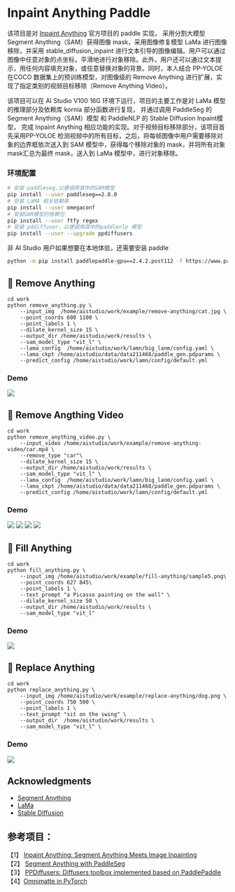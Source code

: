 # Inpaint Anything Paddle

该项目是对  [Inpaint Anything](https://github.com/geekyutao/Inpaint-Anything) 官方项目的 paddle 实现， 采用分割大模型 Segment Anything（SAM）获得图像 mask，采用图像修复模型 LaMa 进行图像移除，并采用 stable_diffusion_inpaint 进行文本引导的图像编辑。用户可以通过图像中任意对象的点坐标，平滑地进行对象移除。此外，用户还可以通过文本提示，用任何内容填充对象，或任意替换对象的背景。同时，本人结合 PP-YOLOE 在COCO 数据集上的预训练模型，对图像级的 Remove Anything 进行扩展，实现了指定类别的视频目标移除（Remove Anything Video）。

该项目可以在 AI Studio V100 16G 环境下运行，项目的主要工作是对  LaMa 模型的推理部分及依赖库 kornia 部分函数进行复现， 并通过调用 PaddleSeg 的 Segment Anything（SAM）模型 和 PaddleNLP 的 Stable Diffusion Inpaint模型， 完成 Inpaint Anything 相应功能的实现。对于视频目标移除部分，该项目首先采用PP-YOLOE 检测视频中的所有目标，之后，将每帧图像中用户需要移除对象的边界框依次送入到 SAM 模型中，获得每个移除对象的 mask，并将所有对象mask汇总为最终 mask，送入到 LaMa 模型中，进行对象移除。


### 环境配置

```bash
# 安装 paddleseg,以便调用其中的SAM模型
pip install --user paddleseg==2.8.0
# 安装 LaMA 相关依赖库
pip install --user omegaconf
# 安装SAM模型的依赖包
pip install --user ftfy regex
# 安装 pddiffuser，以便调用其中的paddlenlp 模型
pip install --user --upgrade ppdiffusers
```
非 AI Studio 用户如果想要在本地体验，还需要安装 paddle
```bash
python -m pip install paddlepaddle-gpu==2.4.2.post112 -f https://www.paddlepaddle.org.cn/whl/linux/mkl/avx/stable.html
```


## <span id="remove-anything">📌 Remove Anything</span>
```
cd work
python remove_anything.py \
    --input_img  /home/aistudio/work/example/remove-anything/cat.jpg \
    --point_coords 600 1100 \
    --point_labels 1 \
    --dilate_kernel_size 15 \
    --output_dir /home/aistudio/work/results \
    --sam_model_type "vit_l" \
    --lama_config  /home/aistudio/work/lamn/big_lanm/config.yaml \
    --lama_ckpt /home/aistudio/data/data211468/paddle_gen.pdparams \
    --predict_config /home/aistudio/work/lamn/config/default.yml
```

### Demo

![](https://ai-studio-static-online.cdn.bcebos.com/d89082c4f58f4cf090698917f86cbf8ddd80e10d3d28413684fdb86ea38d47aa)

## <span id="remove-anything-video">📌 Remove Angthing Video</span>
```
cd work
python remove_anything_video.py \
    --input_video /home/aistudio/work/example/remove-anything-video/car.mp4 \
    --remove_type "car"\
    --dilate_kernel_size 15 \
    --output_dir /home/aistudio/work/results \
    --sam_model_type "vit_l" \
    --lama_config  /home/aistudio/work/lamn/big_lanm/config.yaml \
    --lama_ckpt /home/aistudio/data/data211468/paddle_gen.pdparams \
    --predict_config /home/aistudio/work/lamn/config/default.yml
```
### Demo
![](https://ai-studio-static-online.cdn.bcebos.com/63433ba210394e31a9ac5150136aa279c50c6fc678384d24bc320bae3ed90d4d)
![](https://ai-studio-static-online.cdn.bcebos.com/b0e34a2afc6247b987a214f554726babfd3856ca3b834dcbb126a84f3eecb0c0)
![](https://ai-studio-static-online.cdn.bcebos.com/f83cdf11c1fc41898d94dd1c5208bdee71ca35fffc1c4fa9a867d642152a7404)
![](https://ai-studio-static-online.cdn.bcebos.com/d90cfffc711049b698273b56c1e4215ef2653594566c4be996ddd5387e5ff290)


## <span id="Fill Anything">📌 Fill Anything</span>
```
cd work
python fill_anything.py \
    --input_img /home/aistudio/work/example/fill-anything/sample5.png\
    --point_coords 627 845\
    --point_labels 1 \
    --text_prompt "a Picasso painting on the wall" \
    --dilate_kernel_size 50 \
    --output_dir /home/aistudio/work/results \
    --sam_model_type "vit_l" 
```
### Demo
![](https://ai-studio-static-online.cdn.bcebos.com/992293257ff04ea792f7123fb292ed9e897ca76fe2b64153b1bbddf93029de90)

## <span id="Replace Anything">📌 Replace Anything</span>
```
cd work
python replace_anything.py \
    --input_img /home/aistudio/work/example/replace-anything/dog.png \
    --point_coords 750 500 \
    --point_labels 1 \
    --text_prompt "sit on the swing" \
    --output_dir  /home/aistudio/work/results \
    --sam_model_type "vit_l" \
```
### Demo
![](https://ai-studio-static-online.cdn.bcebos.com/a8c4df095a6143f9bec36087e2ddb68f34b35686ca464f52a6b665d6c4ff0a36)

## Acknowledgments
- [Segment Anything](https://github.com/facebookresearch/segment-anything)
- [LaMa](https://github.com/advimman/lama)
- [Stable Diffusion](https://github.com/CompVis/stable-diffusion)


## 参考项目：

【1】 [Inpaint Anything: Segment Anything Meets Image Inpainting](https://github.com/geekyutao/Inpaint-Anything)\
【2】 [Segment Anything with PaddleSeg](https://github.com/PaddlePaddle/PaddleSeg/tree/release/2.8/contrib/SegmentAnything)\
【3】 [PPDiffusers: Diffusers toolbox implemented based on PaddlePaddle](https://github.com/PaddlePaddle/PaddleNLP/tree/develop/ppdiffusers)\
【4】[Omnimatte in PyTorch](https://github.com/erikalu/omnimatte)